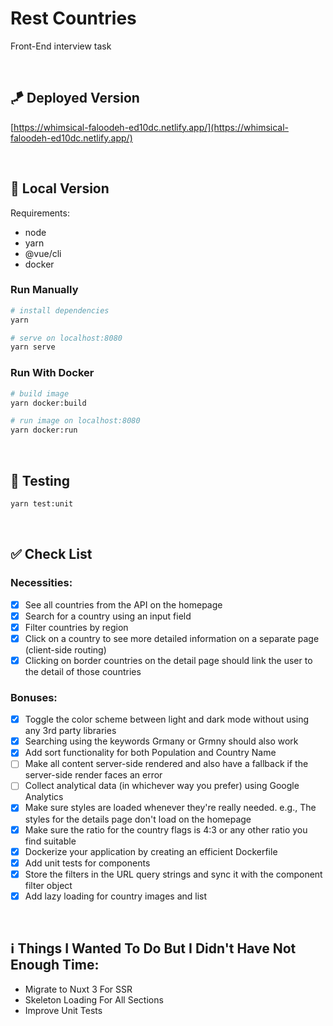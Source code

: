 # Rest Countries
Front-End interview task 

  ‌

## 🪁 Deployed Version
[https://whimsical-faloodeh-ed10dc.netlify.app/](https://whimsical-faloodeh-ed10dc.netlify.app/)

  ‌

## 🚀 Local Version

Requirements:
 - node
 - yarn
 - @vue/cli
 - docker

### Run Manually
```bash
# install dependencies
yarn

# serve on localhost:8080
yarn serve
```



### Run With Docker
```bash
# build image
yarn docker:build

# run image on localhost:8080
yarn docker:run 
```

  ‌

## 🔎 Testing
```bash
yarn test:unit
```


  ‌

## ✅ Check List
### Necessities:
 - [X] See all countries from the API on the homepage
 - [X] Search for a country using an input field
 - [X] Filter countries by region
 - [X] Click on a country to see more detailed information on a separate page (client-side routing)
 - [X] Clicking on border countries on the detail page should link the user to the detail of those countries

### Bonuses:
 - [X] Toggle the color scheme between light and dark mode without using any 3rd party libraries
 - [X] Searching using the keywords Grmany or Grmny should also work
 - [X] Add sort functionality for both Population and Country Name
 - [ ] Make all content server-side rendered and also have a fallback if the server-side render faces an error
 - [ ] Collect analytical data (in whichever way you prefer) using Google Analytics
 - [X] Make sure styles are loaded whenever they're really needed. e.g., The styles for the details page don't load on the homepage
 - [X] Make sure the ratio for the country flags is 4:3 or any other ratio you find suitable
 - [X] Dockerize your application by creating an efficient Dockerfile
 - [X] Add unit tests for components
 - [X] Store the filters in the URL query strings and sync it with the component filter object
 - [X] Add lazy loading for country images and list

  ‌

## ℹ️ Things I Wanted To Do But I Didn't Have Not Enough Time:
 - Migrate to Nuxt 3 For SSR
 - Skeleton Loading For All Sections
 - Improve Unit Tests

